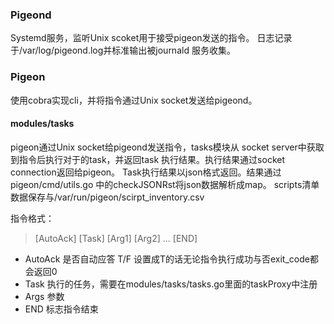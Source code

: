### Pigeond

Systemd服务，监听Unix scoket用于接受pigeon发送的指令。
日志记录于/var/log/pigeond.log并标准输出被journald
服务收集。

### Pigeon

使用cobra实现cli，并将指令通过Unix socket发送给pigeond。

#### modules/tasks

pigeon通过Unix socket给pigeond发送指令，tasks模块从
socket server中获取到指令后执行对于的task，并返回task
执行结果。执行结果通过socket connection返回给pigeon。
Task执行结果以json格式返回。结果通过pigeon/cmd/utils.go
中的checkJSONRst将json数据解析成map。
scripts清单数据保存与/var/run/pigeon/scirpt_inventory.csv

指令格式：

> [AutoAck] [Task] [Arg1] [Arg2] ... [END]

* AutoAck 是否自动应答 T/F 设置成T的话无论指令执行成功与否exit_code都会返回0
* Task 执行的任务，需要在modules/tasks/tasks.go里面的taskProxy中注册
* Args 参数
* END 标志指令结束